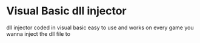 # Visual Basic dll injector
 dll injector coded in visual basic easy to use and works on every game you wanna inject the dll file to
